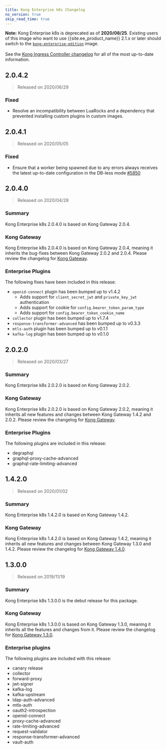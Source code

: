 ```yaml
---
title: Kong Enterprise k8s Changelog
no_version: true
skip_read_time: true
---
```


<div class="alert alert-ee">
<strong>Note:</strong> Kong Enterprise k8s is deprecated as of <strong>2020/08/25</strong>.
Existing users of this image who want to use {{site.ee_product_name}} 2.1.x or
later should switch to the <a href="/enterprise/latest/deployment/kubernetes-deployment-options"><code>kong-enterprise-edition</code></a> image.
<br>
<br>
See the <a href="https://github.com/Kong/kubernetes-ingress-controller/blob/main/CHANGELOG.md">Kong Ingress Controller changelog</a> for all of the most
up-to-date information.
</div>

## 2.0.4.2

> Released on 2020/06/29

### Fixed

- Resolve an incompatibility between LuaRocks and a dependency that prevented
  installing custom plugins in custom images.

## 2.0.4.1

> Released on 2020/05/05

### Fixed

- Ensure that a worker being spawned due to any errors always receives the
  latest up-to-date configuration in the DB-less mode
  [#5850](https://github.com/Kong/kong/pull/5850)

## 2.0.4.0

> Released on 2020/04/28

### Summary

Kong Enterprise k8s 2.0.4.0 is based on Kong Gateway 2.0.4.

### Kong Gateway

Kong Enterprise k8s 2.0.4.0 is based on Kong Gateway 2.0.4,
meaning it inherits the bug-fixes between Kong Gateway 2.0.2 and
2.0.4.
Please review the changelog for
[Kong Gateway](https://github.com/Kong/kong/blob/master/CHANGELOG.md).

### Enterprise Plugins

The following fixes have been included in this release:

- `openid-connect` plugin has been bumped up to v1.4.2
  - Adds support for `client_secret_jwt` and `private_key_jwt` authentication
  - Adds support for cookie for `config.bearer_token_param_type`
  - Adds support for `config.bearer_token_cookie_name`
- `collector` plugin has been bumped up to v1.7.4
- `response-transformer-advanced` has been bumped up to v0.3.3
- `mtls-auth` plugin has been bumped up to v0.1.1
- `kafka-log` plugin has been bumped up to v0.1.0

## 2.0.2.0

> Released on 2020/03/27

### Summary

Kong Enterprise k8s 2.0.2.0 is based on Kong Gateway 2.0.2.

### Kong Gateway

Kong Enterprise k8s 2.0.2.0 is based on Kong Gateway 2.0.2,
meaning it inherits all new features and changes between Kong Gateway 1.4.2 and
2.0.2.
Please review the changelog for
[Kong Gateway](https://github.com/Kong/kong/blob/master/CHANGELOG.md).

### Enterprise Plugins

The following plugins are included in this release:

* degraphql
* graphql-proxy-cache-advanced
* graphql-rate-limiting-advanced

## 1.4.2.0

> Released on 2020/01/02

### Summary

Kong Enterprise k8s 1.4.2.0 is based on Kong Gateway 1.4.2.

### Kong Gateway

Kong Enterprise k8s 1.4.2.0 is based on Kong Gateway 1.4.2,
meaning it inherits all new features and changes between Kong Gateway 1.3.0 and
1.4.2.
Please review the changelog for
[Kong Gateway 1.4.0](https://github.com/Kong/kong/blob/master/CHANGELOG.md#140).

## 1.3.0.0

> Released on 2019/11/19

### Summary

Kong Enterprise k8s 1.3.0.0 is the debut release for this package.

### Kong Gateway

Kong Enterprise k8s 1.3.0.0 is based on Kong Gateway 1.3.0,
meaning it inherits all the features and changes from it.
Please review the changelog for
[Kong Gateway 1.3.0](https://github.com/Kong/kong/blob/master/CHANGELOG.md#130).

### Enterprise plugins

The following plugins are included with this release:

* canary release
* collector
* forward-proxy
* jwt-signer
* kafka-log
* kafka-upstream
* ldap-auth-advanced
* mtls-auth
* oauth2-introspection
* openid-connect
* proxy-cache-advanced
* rate-limiting-advanced
* request-validator
* response-transformer-advanced
* vault-auth
